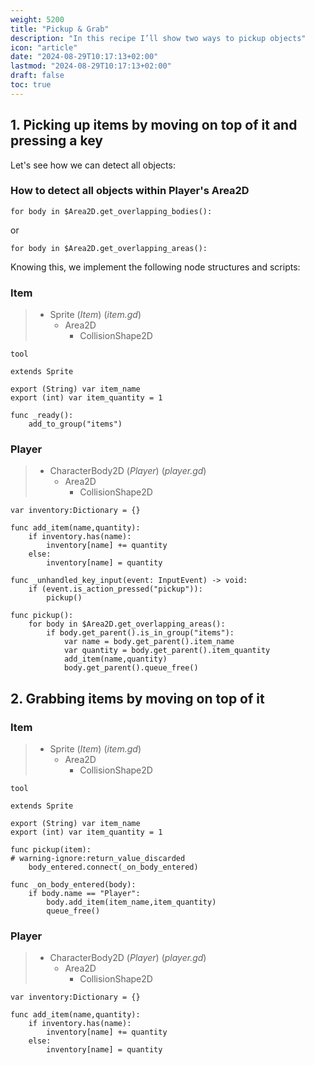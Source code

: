 ```yaml
---
weight: 5200
title: "Pickup & Grab"
description: "In this recipe I’ll show two ways to pickup objects"
icon: "article"
date: "2024-08-29T10:17:13+02:00"
lastmod: "2024-08-29T10:17:13+02:00"
draft: false
toc: true
---
```


## 1. Picking up items by moving on top of it and pressing a key

Let's see how we can detect all objects:

### How to detect all objects within Player's Area2D
```gdscript
for body in $Area2D.get_overlapping_bodies():
```
or
```gdscript
for body in $Area2D.get_overlapping_areas():
```

Knowing this, we implement the following node structures and scripts:

### Item

> - Sprite (*Item*) (*item.gd*)
>   - Area2D
>	    - CollisionShape2D

```gdscript
tool

extends Sprite

export (String) var item_name
export (int) var item_quantity = 1

func _ready():
	add_to_group("items")
```

### Player

> - CharacterBody2D (*Player*) (*player.gd*)
>   - Area2D
>	    - CollisionShape2D

```gdscript
var inventory:Dictionary = {}

func add_item(name,quantity):
	if inventory.has(name):
		inventory[name] += quantity
	else:
		inventory[name] = quantity

func _unhandled_key_input(event: InputEvent) -> void:
	if (event.is_action_pressed("pickup")):
		pickup()

func pickup():
	for body in $Area2D.get_overlapping_areas():
		if body.get_parent().is_in_group("items"):
			var name = body.get_parent().item_name
			var quantity = body.get_parent().item_quantity
			add_item(name,quantity)
			body.get_parent().queue_free()
```

## 2. Grabbing items by moving on top of it

### Item

> - Sprite (*Item*) (*item.gd*)
>   - Area2D
>	    - CollisionShape2D

```gdscript
tool

extends Sprite

export (String) var item_name
export (int) var item_quantity = 1

func pickup(item):
# warning-ignore:return_value_discarded
	body_entered.connect(_on_body_entered)

func _on_body_entered(body):
	if body.name == "Player":
		body.add_item(item_name,item_quantity)
		queue_free()
```

### Player

> - CharacterBody2D (*Player*) (*player.gd*)
>   - Area2D
>	    - CollisionShape2D

```gdscript
var inventory:Dictionary = {}

func add_item(name,quantity):
	if inventory.has(name):
		inventory[name] += quantity
	else:
		inventory[name] = quantity
```
